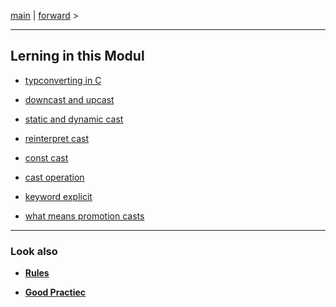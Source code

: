 [main](/) | [forward](cpp06_01_type_converting_c.md) > 

---

## Lerning in this Modul

- [typconverting in C](cpp06_01_type_converting_c.md)

- [downcast and upcast](cpp06_02_downcast_and_upcast.md)

- [static and dynamic cast](cpp06_03_static_and_dynamic_cast.md)

- [reinterpret cast](cpp06_04_reinterpret_cast.md)

- [const cast](cpp06_05_const_cast.md)

- [cast operation](cpp06_06_cast_operators.md)

- [keyword explicit](cpp06_07_explicit_keyword.md)

- [what means promotion casts](cpp06_08_Promotion_casts.md) 

---
### Look also

- **[Rules](../rulesetting/cpp_rules_picine.md)**

- **[Good Practiec](../rulesetting/cpp_rules_good_practice.md)**